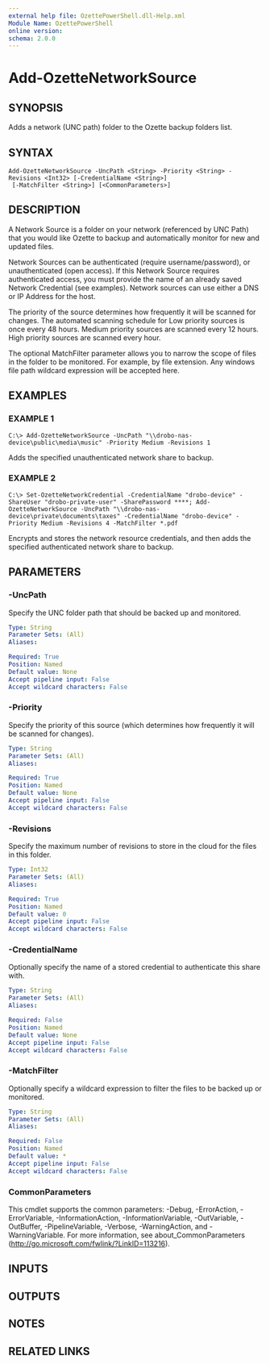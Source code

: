 ```yaml
---
external help file: OzettePowerShell.dll-Help.xml
Module Name: OzettePowerShell
online version:
schema: 2.0.0
---
```


# Add-OzetteNetworkSource

## SYNOPSIS
Adds a network (UNC path) folder to the Ozette backup folders list.

## SYNTAX

```
Add-OzetteNetworkSource -UncPath <String> -Priority <String> -Revisions <Int32> [-CredentialName <String>]
 [-MatchFilter <String>] [<CommonParameters>]
```

## DESCRIPTION
A Network Source is a folder on your network (referenced by UNC Path) that you would like Ozette to backup and automatically monitor for new and updated files.

Network Sources can be authenticated (require username/password), or unauthenticated (open access).
If this Network Source requires authenticated access, you must provide the name of an already saved Network Credential (see examples).
Network sources can use either a DNS or IP Address for the host.

The priority of the source determines how frequently it will be scanned for changes.
The automated scanning schedule for Low priority sources is once every 48 hours.
Medium priority sources are scanned every 12 hours.
High priority sources are scanned every hour.

The optional MatchFilter parameter allows you to narrow the scope of files in the folder to be monitored.
For example, by file extension.
Any windows file path wildcard expression will be accepted here.

## EXAMPLES

### EXAMPLE 1
```
C:\> Add-OzetteNetworkSource -UncPath "\\drobo-nas-device\public\media\music" -Priority Medium -Revisions 1
```

Adds the specified unauthenticated network share to backup.

### EXAMPLE 2
```
C:\> Set-OzetteNetworkCredential -CredentialName "drobo-device" -ShareUser "drobo-private-user" -SharePassword ****; Add-OzetteNetworkSource -UncPath "\\drobo-nas-device\private\documents\taxes" -CredentialName "drobo-device" -Priority Medium -Revisions 4 -MatchFilter *.pdf
```

Encrypts and stores the network resource credentials, and then adds the specified authenticated network share to backup.

## PARAMETERS

### -UncPath
Specify the UNC folder path that should be backed up and monitored.

```yaml
Type: String
Parameter Sets: (All)
Aliases:

Required: True
Position: Named
Default value: None
Accept pipeline input: False
Accept wildcard characters: False
```

### -Priority
Specify the priority of this source (which determines how frequently it will be scanned for changes).

```yaml
Type: String
Parameter Sets: (All)
Aliases:

Required: True
Position: Named
Default value: None
Accept pipeline input: False
Accept wildcard characters: False
```

### -Revisions
Specify the maximum number of revisions to store in the cloud for the files in this folder.

```yaml
Type: Int32
Parameter Sets: (All)
Aliases:

Required: True
Position: Named
Default value: 0
Accept pipeline input: False
Accept wildcard characters: False
```

### -CredentialName
Optionally specify the name of a stored credential to authenticate this share with.

```yaml
Type: String
Parameter Sets: (All)
Aliases:

Required: False
Position: Named
Default value: None
Accept pipeline input: False
Accept wildcard characters: False
```

### -MatchFilter
Optionally specify a wildcard expression to filter the files to be backed up or monitored.

```yaml
Type: String
Parameter Sets: (All)
Aliases:

Required: False
Position: Named
Default value: *
Accept pipeline input: False
Accept wildcard characters: False
```

### CommonParameters
This cmdlet supports the common parameters: -Debug, -ErrorAction, -ErrorVariable, -InformationAction, -InformationVariable, -OutVariable, -OutBuffer, -PipelineVariable, -Verbose, -WarningAction, and -WarningVariable. For more information, see about_CommonParameters (http://go.microsoft.com/fwlink/?LinkID=113216).

## INPUTS

## OUTPUTS

## NOTES

## RELATED LINKS
